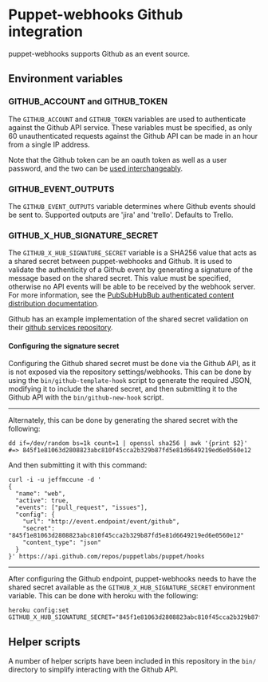 Puppet-webhooks Github integration
==================================

puppet-webhooks supports Github as an event source.

Environment variables
---

### GITHUB_ACCOUNT and GITHUB_TOKEN

The `GITHUB_ACCOUNT` and `GITHUB_TOKEN` variables are used to authenticate
against the Github API service. These variables must be specified, as only 60
unauthenticated requests against the Github API can be made in an hour from a
single IP address.

[github-token-gen]: https://help.github.com/articles/creating-an-access-token-for-command-line-use

Note that the Github token can be an oauth token as well as a user password,
and the two can be [used interchangeably][github-token-gen].

### GITHUB_EVENT_OUTPUTS

The `GITHUB_EVENT_OUTPUTS` variable determines where Github events should be
sent to. Supported outputs are 'jira' and 'trello'. Defaults to Trello.

### GITHUB_X_HUB_SIGNATURE_SECRET

[authednotify]: http://pubsubhubbub.googlecode.com/git/pubsubhubbub-core-0.3.html#authednotify

The `GITHUB_X_HUB_SIGNATURE_SECRET` variable is a SHA256 value that acts as a
shared secret between puppet-webhooks and Github. It is used to validate the
authenticity of a Github event by generating a signature of the message based on
the shared secret. This value must be specified, otherwise no API events will be
able to be received by the webhook server. For more information, see the
[PubSubHubBub authenticated content distribution documentation][authednotify].

[github-signature]: https://github.com/github/github-services/blob/master/lib/services/web.rb

Github has an example implementation of the shared secret validation on their
[github services repository][github-signature].

#### Configuring the signature secret

Configuring the Github shared secret must be done via the Github API, as it is
not exposed via the repository settings/webhooks. This can be done by using the
`bin/github-template-hook` script to generate the required JSON, modifying it to
include the shared secret, and then submitting it to the Github API with the
`bin/github-new-hook` script.

- - -

Alternately, this can be done by generating the shared secret with the
following:

    dd if=/dev/random bs=1k count=1 | openssl sha256 | awk '{print $2}'
    #=> 845f1e81063d2808823abc810f45cca2b329b87fd5e81d6649219ed6e0560e12

And then submitting it with this command:

    curl -i -u jeffmccune -d '
    {
      "name": "web",
      "active": true,
      "events": ["pull_request", "issues"],
      "config": {
        "url": "http://event.endpoint/event/github",
        "secret": "845f1e81063d2808823abc810f45cca2b329b87fd5e81d6649219ed6e0560e12"
        "content_type": "json"
      }
    }' https://api.github.com/repos/puppetlabs/puppet/hooks

- - -

After configuring the Github endpoint, puppet-webhooks needs to have the shared
secret available as the `GITHUB_X_HUB_SIGNATURE_SECRET` environment variable.
This can be done with heroku with the following:

    heroku config:set GITHUB_X_HUB_SIGNATURE_SECRET="845f1e81063d2808823abc810f45cca2b329b87fd5e81d6649219ed6e0560e12"

Helper scripts
---

A number of helper scripts have been included in this repository in the `bin/`
directory to simplify interacting with the Github API.

